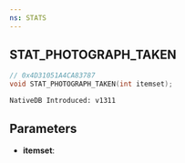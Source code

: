 ```yaml
---
ns: STATS
---
```

## STAT_PHOTOGRAPH_TAKEN

```c
// 0x4D31051A4CA83787
void STAT_PHOTOGRAPH_TAKEN(int itemset);
```

```
NativeDB Introduced: v1311
```

## Parameters
* **itemset**:
